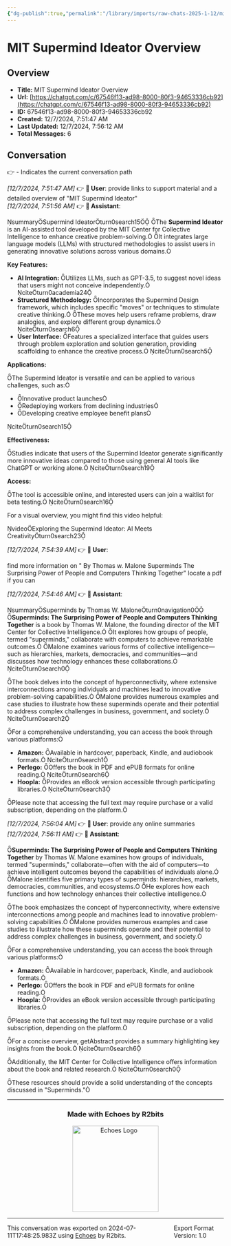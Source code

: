 ```yaml
---
{"dg-publish":true,"permalink":"/library/imports/raw-chats-2025-1-12/mit-supermind-ideator-overview/"}
---
```


# MIT Supermind Ideator Overview

## Overview
- **Title:** MIT Supermind Ideator Overview
- **Url:** [https://chatgpt.com/c/67546f13-ad98-8000-80f3-94653336cb92](https://chatgpt.com/c/67546f13-ad98-8000-80f3-94653336cb92)
- **ID:** 67546f13-ad98-8000-80f3-94653336cb92
- **Created:** 12/7/2024, 7:51:47 AM
- **Last Updated:** 12/7/2024, 7:56:12 AM
- **Total Messages:** 6

## Conversation
👉 - Indicates the current conversation path

<i>[12/7/2024, 7:51:47 AM]</i> 👉 <b>👤 User</b>: provide links to support material and a detailed overview of "MIT Supermind Ideator"<br>
<i>[12/7/2024, 7:51:56 AM]</i> 👉 <b>🤖 Assistant</b>: 

summarySupermind Ideatorturn0search15
The **Supermind Ideator** is an AI-assisted tool developed by the MIT Center for Collective Intelligence to enhance creative problem-solving. It integrates large language models (LLMs) with structured methodologies to assist users in generating innovative solutions across various domains.

**Key Features:**

- **AI Integration:** Utilizes LLMs, such as GPT-3.5, to suggest novel ideas that users might not conceive independently. citeturn0academia24
- **Structured Methodology:** Incorporates the Supermind Design framework, which includes specific "moves" or techniques to stimulate creative thinking. These moves help users reframe problems, draw analogies, and explore different group dynamics. citeturn0search6
- **User Interface:** Features a specialized interface that guides users through problem exploration and solution generation, providing scaffolding to enhance the creative process. citeturn0search5

**Applications:**

The Supermind Ideator is versatile and can be applied to various challenges, such as:

- Innovative product launches
- Redeploying workers from declining industries
- Developing creative employee benefit plans

citeturn0search15

**Effectiveness:**

Studies indicate that users of the Supermind Ideator generate significantly more innovative ideas compared to those using general AI tools like ChatGPT or working alone. citeturn0search19

**Access:**

The tool is accessible online, and interested users can join a waitlist for beta testing. citeturn0search16

For a visual overview, you might find this video helpful:

videoExploring the Supermind Ideator: AI Meets Creativityturn0search23 <br>

<i>[12/7/2024, 7:54:39 AM]</i> 👉 <b>👤 User</b>: 

find more information on "
By Thomas w. Malone
Superminds
The Surprising Power of People and Computers Thinking Together" locate a pdf if you can<br>

<i>[12/7/2024, 7:54:46 AM]</i> 👉 <b>🤖 Assistant</b>: 

​summarySuperminds by Thomas W. Maloneturn0navigation0
**Superminds: The Surprising Power of People and Computers Thinking Together** is a book by Thomas W. Malone, the founding director of the MIT Center for Collective Intelligence. It explores how groups of people, termed "superminds," collaborate with computers to achieve remarkable outcomes. Malone examines various forms of collective intelligence—such as hierarchies, markets, democracies, and communities—and discusses how technology enhances these collaborations. citeturn0search0

The book delves into the concept of hyperconnectivity, where extensive interconnections among individuals and machines lead to innovative problem-solving capabilities. Malone provides numerous examples and case studies to illustrate how these superminds operate and their potential to address complex challenges in business, government, and society. citeturn0search2

For a comprehensive understanding, you can access the book through various platforms:

- **Amazon:** Available in hardcover, paperback, Kindle, and audiobook formats. citeturn0search1
- **Perlego:** Offers the book in PDF and ePUB formats for online reading. citeturn0search6
- **Hoopla:** Provides an eBook version accessible through participating libraries. citeturn0search3

Please note that accessing the full text may require purchase or a valid subscription, depending on the platform. <br>

<i>[12/7/2024, 7:56:04 AM]</i> 👉 <b>👤 User</b>: provide any online summaries<br>
<i>[12/7/2024, 7:56:11 AM]</i> 👉 <b>🤖 Assistant</b>: 

**Superminds: The Surprising Power of People and Computers Thinking Together** by Thomas W. Malone examines how groups of individuals, termed "superminds," collaborate—often with the aid of computers—to achieve intelligent outcomes beyond the capabilities of individuals alone. Malone identifies five primary types of superminds: hierarchies, markets, democracies, communities, and ecosystems. He explores how each functions and how technology enhances their collective intelligence.

The book emphasizes the concept of hyperconnectivity, where extensive interconnections among people and machines lead to innovative problem-solving capabilities. Malone provides numerous examples and case studies to illustrate how these superminds operate and their potential to address complex challenges in business, government, and society.

For a comprehensive understanding, you can access the book through various platforms:

- **Amazon:** Available in hardcover, paperback, Kindle, and audiobook formats.
- **Perlego:** Offers the book in PDF and ePUB formats for online reading.
- **Hoopla:** Provides an eBook version accessible through participating libraries.

Please note that accessing the full text may require purchase or a valid subscription, depending on the platform.

For a concise overview, getAbstract provides a summary highlighting key insights from the book. citeturn0search6

Additionally, the MIT Center for Collective Intelligence offers information about the book and related research. citeturn0search0

These resources should provide a solid understanding of the concepts discussed in "Superminds." <br>

---

<div align="center">

### Made with Echoes by R2bits

<a href="https://echoes.r2bits.com">
  <img src="https://images.squarespace-cdn.com/content/v1/6493af4741c13939d335f0b8/18b27467-2da2-43b7-8d44-234bccf4f462/MINI_ECHOES_LOGO_NORMAL_WHITE_TEXT_SMALL-05-14+%281%29.png?format=300w" alt="Echoes Logo" width="200"/>
</a>

</div>

---

<div style="display: flex; justify-content: space-between;">
  <span>This conversation was exported on 2024-07-11T17:48:25.983Z using <a href="https://echoes.r2bits.com">Echoes</a> by R2bits.</span>
  <span>Export Format Version: 1.0</span>
</div>
